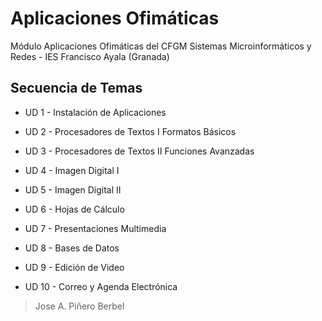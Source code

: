﻿# Aplicaciones Ofimáticas


Módulo Aplicaciones Ofimáticas del CFGM Sistemas Microinformáticos y Redes - IES
 Francisco Ayala (Granada)


## Secuencia de Temas


-  UD 1 - Instalación de Aplicaciones

-  UD 2 - Procesadores de Textos I Formatos Básicos

 -   UD 3 - Procesadores de Textos II Funciones Avanzadas

-  UD 4 - Imagen Digital I
- UD 5 - Imagen Digital II

-   UD 6 - Hojas de Cálculo

-   UD 7 - Presentaciones Multimedia

-   UD 8 - Bases de Datos
 - UD 9 - Edición de Video
-   UD 10 - Correo y Agenda Electrónica







> Jose A. Piñero Berbel

<!--stackedit_data:
eyJoaXN0b3J5IjpbMTQwMzc2Mzg2NCwtMTQxMTgyNDY4M119
-->